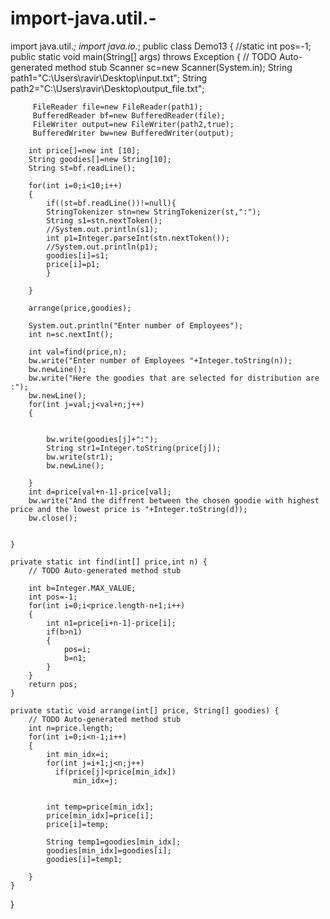 # import-java.util.-
import java.util.*;
import java.io.*;
public class Demo13 {
			//static int pos=-1;
	public static void main(String[] args) throws Exception {
		// TODO Auto-generated method stub
		Scanner sc=new Scanner(System.in);
		String path1="C:\\Users\\ravir\\Desktop\\input.txt";
		String path2="C:\\Users\\ravir\\Desktop\\output_file.txt";

		 FileReader file=new FileReader(path1);
		 BufferedReader bf=new BufferedReader(file);
		 FileWriter output=new FileWriter(path2,true);
		 BufferedWriter bw=new BufferedWriter(output);
		
		int price[]=new int [10];
		String goodies[]=new String[10];
		String st=bf.readLine();
		
		for(int i=0;i<10;i++)
		{  
			if((st=bf.readLine())!=null){
			StringTokenizer stn=new StringTokenizer(st,":");
			String s1=stn.nextToken();
			//System.out.println(s1);
			int p1=Integer.parseInt(stn.nextToken());
			//System.out.println(p1);
			goodies[i]=s1;
			price[i]=p1;
			}
			
		}
		
		arrange(price,goodies);
		
		System.out.println("Enter number of Employees");
		int n=sc.nextInt();
		
		int val=find(price,n);
		bw.write("Enter number of Employees "+Integer.toString(n));
		bw.newLine();
		bw.write("Here the goodies that are selected for distribution are :");
		bw.newLine();
		for(int j=val;j<val+n;j++)
		{
			
			
			bw.write(goodies[j]+":");
			String str1=Integer.toString(price[j]);
			bw.write(str1);
			bw.newLine();
			
		}
		int d=price[val+n-1]-price[val];
		bw.write("And the diffrent between the chosen goodie with highest price and the lowest price is "+Integer.toString(d));
		bw.close();
	
		
	}

	private static int find(int[] price,int n) {
		// TODO Auto-generated method stub
		
		int b=Integer.MAX_VALUE;
		int pos=-1;
		for(int i=0;i<price.length-n+1;i++)
		{
			int n1=price[i+n-1]-price[i];
			if(b>n1)
			{
				pos=i;
				b=n1;
			}
		}
		return pos;
	}

	private static void arrange(int[] price, String[] goodies) {
		// TODO Auto-generated method stub
		int n=price.length;
		for(int i=0;i<n-1;i++)
		{
			int min_idx=i;
			for(int j=i+1;j<n;j++)
			  if(price[j]<price[min_idx])
				  min_idx=j;
			
			
			int temp=price[min_idx];
			price[min_idx]=price[i];
			price[i]=temp;
			
			String temp1=goodies[min_idx];
			goodies[min_idx]=goodies[i];
			goodies[i]=temp1;
			
		}
	}
	

}
